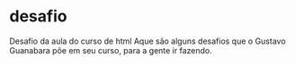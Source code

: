# desafio
Desafio da aula do curso de html 
Aque são alguns desafios que o Gustavo Guanabara põe em seu curso, para a gente ir fazendo. 
